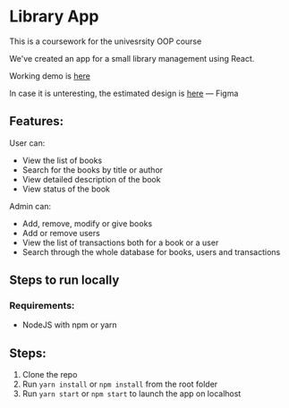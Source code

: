 # Library App

This is a coursework for the univesrsity OOP course

We've created an app for a small library management using React.

Working demo is [here](https://bumblbeer.github.io/library/#/)

In case it is unteresting, the estimated design is [here](https://www.figma.com/file/3zxL7258Jl08IBWLOdlAHo/LibraryApp?node-id=4%3A9588) — Figma

## Features:

User can:
* View the list of books
* Search for the books by title or author
* View detailed description of the book
* View status of the book
 
Admin can:
* Add, remove, modify or give books
* Add or remove users
* View the list of transactions both for a book or a user
* Search through the whole database for books, users and transactions
 

## Steps to run locally

### Requirements:
* NodeJS with npm or yarn

## Steps:
1. Clone the repo
2. Run ```yarn install``` or ```npm install``` from the root folder
3. Run ```yarn start``` or ```npm start``` to launch the app on localhost
